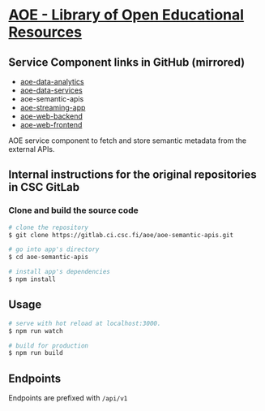 # [AOE - Library of Open Educational Resources](https://github.com/CSCfi/aoe)

## Service Component links in GitHub (mirrored)

- [aoe-data-analytics](https://github.com/CSCfi/aoe-data-analytics)
- [aoe-data-services](https://github.com/CSCfi/aoe-data-services)
- aoe-semantic-apis
- [aoe-streaming-app](https://github.com/CSCfi/aoe-streaming-app)
- [aoe-web-backend](https://github.com/CSCfi/aoe-web-backend)
- [aoe-web-frontend](https://github.com/CSCfi/aoe-web-frontend)

AOE service component to fetch and store semantic metadata from the external APIs.

## Internal instructions for the original repositories in CSC GitLab

### Clone and build the source code

```bash
# clone the repository
$ git clone https://gitlab.ci.csc.fi/aoe/aoe-semantic-apis.git

# go into app's directory
$ cd aoe-semantic-apis

# install app's dependencies
$ npm install
```

## Usage

```bash
# serve with hot reload at localhost:3000.
$ npm run watch

# build for production
$ npm run build
```

## Endpoints

Endpoints are prefixed with `/api/v1`
